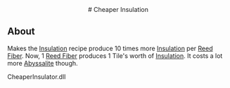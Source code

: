 
<div align="center">
# Cheaper Insulation
</div>

## About
Makes the [Insulation](https://oxygennotincluded.gamepedia.com/Insulation) recipe produce 10 times 
more [Insulation](https://oxygennotincluded.gamepedia.com/Insulation) per [Reed Fiber](https://oxygennotincluded.gamepedia.com/Reed_Fiber).
Now, 1 [Reed Fiber](https://oxygennotincluded.gamepedia.com/Reed_Fiber) produces 1 Tile's worth of [Insulation](https://oxygennotincluded.gamepedia.com/Insulation). 
It costs a lot more [Abyssalite](https://oxygennotincluded.gamepedia.com/Abyssalite) though.


CheaperInsulator.dll
